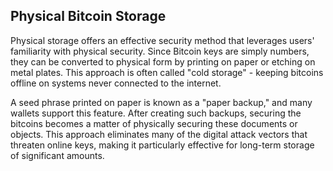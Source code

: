 ## Physical Bitcoin Storage

Physical storage offers an effective security method that leverages users' familiarity with physical security. Since Bitcoin keys are simply numbers, they can be converted to physical form by printing on paper or etching on metal plates. This approach is often called "cold storage" - keeping bitcoins offline on systems never connected to the internet.

A seed phrase printed on paper is known as a "paper backup," and many wallets support this feature. After creating such backups, securing the bitcoins becomes a matter of physically securing these documents or objects. This approach eliminates many of the digital attack vectors that threaten online keys, making it particularly effective for long-term storage of significant amounts.